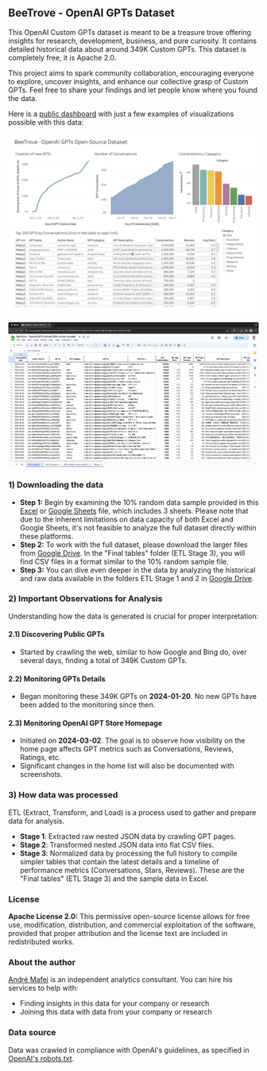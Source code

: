 ## BeeTrove - OpenAI GPTs Dataset

This OpenAI Custom GPTs dataset is meant to be a treasure trove offering insights for research, development, business, and pure curiosity. It contains detailed historical data about around 349K Custom GPTs. This dataset is completely free, it is Apache 2.0.

This project aims to spark community collaboration, encouraging everyone to explore, uncover insights, and enhance our collective grasp of Custom GPTs. Feel free to share your findings and let people know where you found the data.

Here is a [public dashboard](https://beetrove.github.io/openai-gpts-data/) with just a few examples of visualizations possible with this data:

[![Local Image](tableau-public-dashboard-example.png)](https://beetrove.github.io/openai-gpts-data/)

[![Local Image](google-sheets-screenshot.png)](https://docs.google.com/spreadsheets/d/1woeD_wHiTvjK9hT7yMzF4QmURPRGH4XN81PvMhr8IoM/edit?usp=sharing)

### 1) Downloading the data

- **Step 1:** Begin by examining the 10% random data sample provided in this [Excel](./GPTs_10_percent_random_sample.xlsx) or [Google Sheets](https://docs.google.com/spreadsheets/d/1woeD_wHiTvjK9hT7yMzF4QmURPRGH4XN81PvMhr8IoM/edit?usp=sharing) file, which includes 3 sheets. Please note that due to the inherent limitations on data capacity of both Excel and Google Sheets, it's not feasible to analyze the full dataset directly within these platforms.
- **Step 2:** To work with the full dataset, please download the larger files from [Google Drive](https://drive.google.com/drive/folders/1hUGnQ_AWeL2wi5UhUTt05dMHYb_FIvz4?usp=drive_link). In the "Final tables" folder (ETL Stage 3), you will find CSV files in a format similar to the 10% random sample file.
- **Step 3:** You can dive even deeper in the data by analyzing the historical and raw data available in the folders ETL Stage 1 and 2 in [Google Drive](https://drive.google.com/drive/folders/1hUGnQ_AWeL2wi5UhUTt05dMHYb_FIvz4?usp=drive_link).


### 2) Important Observations for Analysis

Understanding how the data is generated is crucial for proper interpretation:

#### 2.1) Discovering Public GPTs

- Started by crawling the web, similar to how Google and Bing do, over several days, finding a total of 349K Custom GPTs.

#### 2.2) Monitoring GPTs Details

- Began monitoring these 349K GPTs on **2024-01-20**. No new GPTs have been added to the monitoring since then.

#### 2.3) Monitoring OpenAI GPT Store Homepage

- Initiated on **2024-03-02**. The goal is to observe how visibility on the home page affects GPT metrics such as Conversations, Reviews, Ratings, etc.
- Significant changes in the home list will also be documented with screenshots.

### 3) How data was processed

ETL (Extract, Transform, and Load) is a process used to gather and prepare data for analysis.

- **Stage 1**: Extracted raw nested JSON data by crawling GPT pages.
- **Stage 2**: Transformed nested JSON data into flat CSV files.
- **Stage 3**: Normalized data by processing the full history to compile simpler tables that contain the latest details and a timeline of performance metrics (Conversations, Stars, Reviews). These are the "Final tables" (ETL Stage 3) and the sample data in Excel.
  
### License

**Apache License 2.0:** This permissive open-source license allows for free use, modification, distribution, and commercial exploitation of the software, provided that proper attribution and the license text are included in redistributed works.

### About the author

[André Mafei](https://www.linkedin.com/in/andremafei/) is an independent analytics consultant. You can hire his services to help with:
- Finding insights in this data for your company or research
- Joining this data with data from your company or research

### Data source

Data was crawled in compliance with OpenAI's guidelines, as specified in [OpenAI's robots.txt](https://chat.openai.com/robots.txt).
